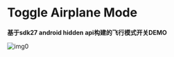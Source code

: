 # Toggle Airplane Mode

**基于sdk27 android hidden api构建的飞行模式开关DEMO**

![img0](https://cdn.jsdelivr.net/gh/iamverycute/TAM/pic.jpg)
